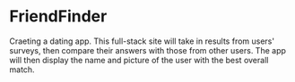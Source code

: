 # FriendFinder

Craeting a dating app. This full-stack site will take in results from users' surveys, then compare their answers with those from other users. The app will then display the name and picture of the user with the best overall match.

